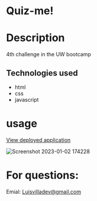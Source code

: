 # Quiz-me! 
# Description
4th challenge in the UW bootcamp

## Technologies used
- html 
- css
- javascript 
# usage 
[View deployed application ](http://127.0.0.1:5500/module%204/index.html)

![Screenshot 2023-01-02 174228](https://user-images.githubusercontent.com/107729218/210290433-468c158b-8982-41e1-a588-be3efbee95d5.png)


# For questions: 
Emial: Luisvilladev@gmail.com
